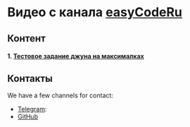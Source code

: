 # Видео с канала [easyCodeRu](https://www.youtube.com/c/easycoderu)
## Контент
#### 1. [Тестовое задание джуна на максималках](VIDEOS_JUN_TEST_TASK.md)

## Контакты
We have a few channels for contact:

- [Telegram](https://www.telegram.org/):
- [GitHub](https://www.github.com/)